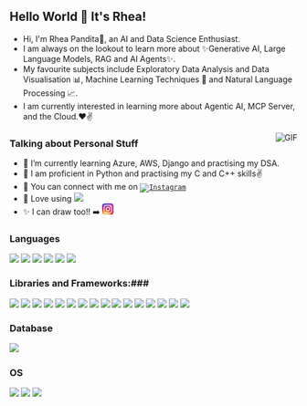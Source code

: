 ## Hello World 👋 It's Rhea!

- Hi, I'm Rhea Pandita🙌, an AI and Data Science Enthusiast. 
- I am always on the lookout to learn more about ✨Generative AI, Large Language Models, RAG and AI Agents✨. 
- My favourite subjects include Exploratory Data Analysis and Data Visualisation 📊, Machine Learning Techniques 💾 and Natural Language Processing 📈. 
- I am currently interested in learning more about Agentic AI, MCP Server, and the Cloud.❤✌


<img align="right" alt="GIF" src="https://media.giphy.com/media/paTz7UZbPfTZFRYnnB/giphy.gif" />


### Talking about Personal Stuff ###

- 🌱 I’m currently learning Azure, AWS, Django and practising my DSA.
- 💬 I am proficient in Python and practising my C and C++ skills✌
- 📲 You can connect with me on <code><a href="https://www.linkedin.com/in/rhea-pandita/" target="_blank"><img height="20" src="https://cdn.jsdelivr.net/npm/simple-icons@v3/icons/linkedin.svg" alt="Instagram"></a></code>
- 📒 Love using <code><img height="20" src="https://img.shields.io/badge/Notion-000000?style=for-the-badge&logo=notion&logoColor=white"></code>
- ✨ I can draw too!! ➡️ <code><a href="https://www.instagram.com/st.art.gazer/" target="_blank"><img height="20" src="https://raw.githubusercontent.com/github/explore/main/topics/instagram/instagram.png" alt="Instagram"></a></code>

### Languages ###

<code><img height="20" src="https://img.shields.io/badge/Python-FFD43B?style=for-the-badge&logo=python&logoColor=blue"></code>
<code><img height="20" src="https://img.shields.io/badge/C-00599C?style=for-the-badge&logo=c&logoColor=white"></code>
<code><img height="20" src="https://img.shields.io/badge/C%2B%2B-00599C?style=for-the-badge&logo=c%2B%2B&logoColor=white"></code>
<code><img height="20" src="https://img.shields.io/badge/HTML5-E34F26?style=for-the-badge&logo=html5&logoColor=white"></code>
<code><img height="20" src="https://img.shields.io/badge/CSS3-1572B6?style=for-the-badge&logo=css3&logoColor=white"></code>
<code><img height="20" src="https://img.shields.io/badge/JavaScript-323330?style=for-the-badge&logo=javascript&logoColor=F7DF1E"></code>

### Libraries and Frameworks:###

<code><img height="20" src="https://img.shields.io/badge/Numpy-777BB4?style=for-the-badge&logo=numpy&logoColor=white"></code>
<code><img height="20" src="https://img.shields.io/badge/Pandas-2C2D72?style=for-the-badge&logo=pandas&logoColor=white"></code>
<code><img height="20" src="	https://img.shields.io/badge/TensorFlow-FF6F00?style=for-the-badge&logo=TensorFlow&logoColor=white"></code>
<code><img height="20" src="https://img.shields.io/badge/PyTorch-EE4C2C?style=for-the-badge&logo=pytorch&logoColor=white"></code>
<code><img height="20" src="https://img.shields.io/badge/scikit_learn-F7931E?style=for-the-badge&logo=scikit-learn&logoColor=white"></code>
<code><img height="20" src="https://img.shields.io/badge/Keras-D00000?style=for-the-badge&logo=Keras&logoColor=white"></code>
<code><img height="20" src="https://img.shields.io/badge/-HuggingFace-FDEE21?style=for-the-badge&logo=HuggingFace&logoColor=black"></code>
<code><img height="20" src="https://img.shields.io/badge/langchain-1C3C3C?style=for-the-badge&logo=langchain&logoColor=white"></code>
<code><img height="20" src="https://img.shields.io/badge/Flask-000000?style=for-the-badge&logo=flask&logoColor=white"></code>
<code><img height="20" src="https://img.shields.io/badge/Streamlit-FF4B4B?style=for-the-badge&logo=Streamlit&logoColor=white"></code>
<code><img height="20" src="	https://img.shields.io/badge/OpenCV-27338e?style=for-the-badge&logo=OpenCV&logoColor=white"></code>
<code><img height="20" src="https://img.shields.io/badge/React-20232A?style=for-the-badge&logo=react&logoColor=61DAFB"></code>
<code><img height="20" src="https://img.shields.io/badge/Node%20js-339933?style=for-the-badge&logo=nodedotjs&logoColor=white"></code>
<code><img height="20" src="https://img.shields.io/badge/Apache_Spark-FFFFFF?style=for-the-badge&logo=apachespark&logoColor=#E35A16"></code>
<code><img height="20" src="https://img.shields.io/badge/Tableau-E97627?style=for-the-badge&logo=Tableau&logoColor=white"></code>
<code><img height="20" src="https://img.shields.io/badge/PLSQL-F80000?style=for-the-badge&logo=oracle&logoColor=black"></code>

### Database ###

<code><img height="20" src="https://img.shields.io/badge/MySQL-005C84?style=for-the-badge&logo=mysql&logoColor=white"></code>

### OS ###
<code><img height="20" src="https://img.shields.io/badge/Windows_11-0078d4?style=for-the-badge&logo=windows-11&logoColor=white"></code>
<code><img height="20" src="https://img.shields.io/badge/Linux-FCC624?style=for-the-badge&logo=linux&logoColor=black"></code>
<code><img height="20" src="https://img.shields.io/badge/Ubuntu-E95420?style=for-the-badge&logo=ubuntu&logoColor=white"></code>

